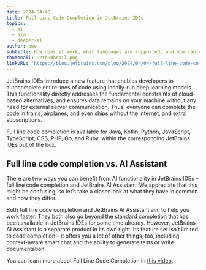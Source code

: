 ```yaml
---
date: 2024-04-40
title: Full Line Code Completion in JetBrains IDEs
topics:
  - ai
  - aia
  - deeper-ai
author: pwe
subtitle: How does it work, what languages are supported, and how can you get started?
thumbnail: ./thumbnail.png
linkURL: "https://blog.jetbrains.com/blog/2024/04/04/full-line-code-completion-in-jetbrains-ides-all-you-need-to-know/"
---
```


JetBrains IDEs introduce a new feature that enables developers to autocomplete entire lines of code using locally-run deep learning models. This functionality directly addresses the fundamental constraints of cloud-based alternatives, and ensures data remains on your machine without any need for external server communication. Thus, everyone can complete the code in trains, airplanes, and even ships without the internet, and extra subscriptions.

Full line code completion is available for Java, Kotlin, Python, JavaScript, TypeScript, CSS, PHP, Go, and Ruby, within the corresponding JetBrains IDEs out of the box.

## Full line code completion vs. AI Assistant

There are two ways you can benefit from AI functionality in JetBrains IDEs – full line code completion and JetBrains AI Assistant. We appreciate that this might be confusing, so let’s take a closer look at what they have in common and how they differ.

Both full line code completion and JetBrains AI Assistant aim to help you work faster. They both also go beyond the standard completion that has been available in JetBrains IDEs for some time already. However, JetBrains AI Assistant is a separate product in its own right. Its feature set isn’t limited to code completion – it offers you a lot of other things, too, including context-aware smart chat and the ability to generate tests or write documentation.

You can learn more about Full Line Code Completion in [this video](https://youtu.be/DLBiJ5kYUFg).
